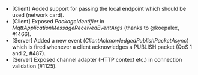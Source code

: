 * [Client] Added support for passing the local endpoint which should be used (network card).
* [Client] Exposed _PackageIdentifier_ in _MqttApplicationMessageReceivedEventArgs_ (thanks to @koepalex, #1466).
* [Server] Added a new event (_ClientAcknowledgedPublishPacketAsync_) which is fired whenever a client acknowledges a PUBLISH packet (QoS 1 and 2, #487).
* [Server] Exposed channel adapter (HTTP context etc.) in connection validation (#1125).
